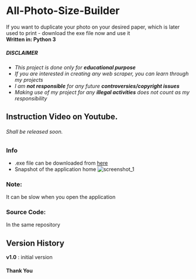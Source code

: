 # All-Photo-Size-Builder
If you want to duplicate your photo on your desired paper, which is later used to print - download the exe file now and use it<br>
__Written in: Python 3__<br>
##### ___DISCLAIMER___
* *This project is done only for __educational purpose__*
* *If you are interested in creating any web scraper, you can learn through my projects*
* *I am __not responsible__ for any future __controversies/copyright issues__*
* *Making use of my project for any __illegal activities__ does not count as my responsibility*
## Instruction Video on Youtube.
###### Shall be released soon.

### Info
* .exe file can be downloaded from [here](https://1drv.ms/u/s!Ai3Vk0NkE8Ww5EojT65yUh9i-x0d?e=jssCbF "Windows executable")<br>
* Snapshot of the application home
![screenshot_1](https://github.com/arg-z/All-Photo-Size-Builder/blob/master/snapshots/snapv1.0.PNG?raw=true)
### Note:
It can be slow when you open the application<br>
### Source Code:
In the same repository
## Version History
__v1.0__ : initial version
#### Thank You

